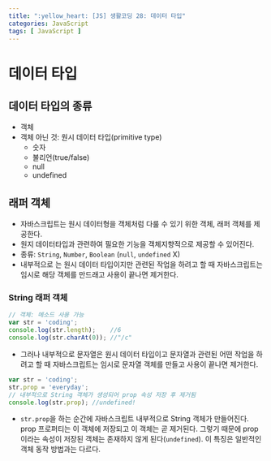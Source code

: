 ```yaml
---
title: ":yellow_heart: [JS] 생활코딩 28: 데이터 타입"
categories: JavaScript
tags: [ JavaScript ]
---
```


# 데이터 타입

## 데이터 타입의 종류

- 객체
- 객체 아닌 것: 원시 데이터 타입(primitive type)
  - 숫자
  - 불리언(true/false)
  - null
  - undefined



## 래퍼 객체

- 자바스크립트는 원시 데이터형을 객체처럼 다룰 수 있기 위한 객체, 래퍼 객체를 제공한다.
- 원지 데이터타입과 관련하여 필요한 기능을 객체지향적으로 제공할 수 있어진다. 
- 종류: `String`, `Number`, `Boolean` (`null`, `undefined` X)
- 내부적으로 는 원시 데이터 타입이지만 관련된 작업을 하려고 할 때 자바스크립트는 임시로 해당 객체를 만드래고 사용이 끝나면 제거한다.



### String 래퍼 객체

```js
// 객체: 메소드 사용 가능
var str = 'coding';
console.log(str.length);    //6
console.log(str.charAt(0)); //"/c"
```

- 그러나 내부적으로 문자열은 원시 데이터 타입이고 문자열과 관련된 어떤 작업을 하려고 할 때 자바스크립트는 임시로 문자열 객체를 만들고 사용이 끝나면 제거한다. 

```js
var str = 'coding';
str.prop = 'everyday'; 
// 내부적으로 String 객체가 생성되어 prop 속성 저장 후 제거됨
console.log(str.prop); //undefined!
```

- `str.prop`을 하는 순간에 자바스크립트 내부적으로 String 객체가 만들어진다. prop 프로퍼티는 이 객체에 저장되고 이 객체는 곧 제거된다. 그렇기 때문에 prop이라는 속성이 저장된 객체는 존재하지 않게 된다(`undefined`). 이 특징은 일반적인 객체 동작 방법과는 다르다.

